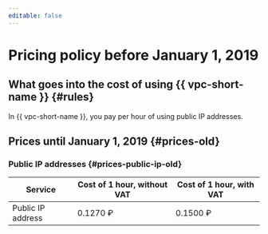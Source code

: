 ```yaml
---
editable: false
---
```

# Pricing policy before January 1, 2019

## What goes into the cost of using {{ vpc-short-name }} {#rules}

In {{ vpc-short-name }}, you pay per hour of using public IP addresses.

## Prices until January 1, 2019 {#prices-old}

### Public IP addresses {#prices-public-ip-old}

| Service | Cost of 1 hour, without VAT | Cost of 1 hour, with VAT |
| ----- | ----- | ----- |
| Public IP address | 0.1270 ₽ | 0.1500 ₽ |

